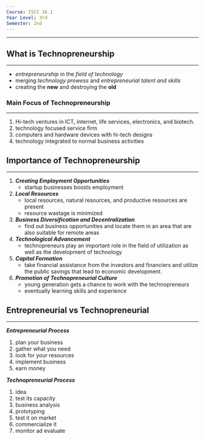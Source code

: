 ```yaml
---
Course: ISCC 16.1
Year Level: 3rd
Semester: 2nd
---
```

---
## What is Technopreneurship
---
- *entrepreneurship* in the *field of technology*
- merging *technology prowess* and *entrepreneurial talent and skills*
- creating the **new** and destroying the **old**

### Main Focus of Technopreneurship
---
1. Hi-tech ventures in ICT, internet, life services, electronics, and biotech.
2. technology focused service firm
3. computers and hardware devices with hi-tech designs
4. technology integrated to normal business activities

## Importance of Technopreneurship
---
1. ***Creating Employment Opportunities***
	- startup businesses boosts employment
2. ***Local Resources***
	- local resources, natural resources, and productive resources are present
	- resource wastage is minimized
3. ***Business Diversification and Decentralization***
	- find out business opportunities and locate them in an area that are also suitable for remote areas
4. ***Technological Advancement***
	- technopreneurs play an important role in the field of utilization as well as the development of technology
5. ***Capital Formation***
	- take financial assistance from the investors and financiers and utilize the public savings that lead to economic development.
6. ***Promotion of Technopreneurial Culture***
	- young generation gets a chance to work with the technopreneurs
	- eventually learning skills and experience

## Entrepreneurial vs Technopreneurial
---
***Entrepreneurial Process***
1. plan your business
2. gather what you need
3. look for your resources
4. implement business
5. earn money

***Technopreneurial Process***
1. idea
2. test its capacity 
3. business analysis
4. prototyping
5. test it on market
6. commercialize it
7. monitor ad evaluate
